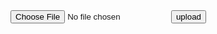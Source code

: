 <!DOCTYPE html>
<html>
<head>
    <title>Test Site</title>
</head>
<form action="/TEST//TEST CAD.docx" method="post" enctype="multipart/form-data">
    <input type="file" name="TEST CAD" id="file">
    <input type="submit" value="upload">
  </form>
<body>
    <h1></h1>
    <p></p>
</body>
</html>
